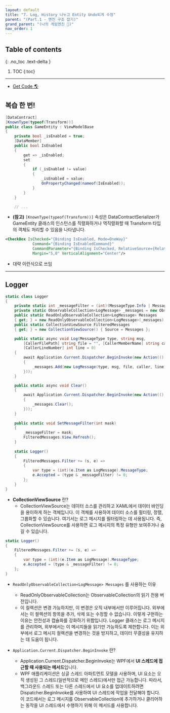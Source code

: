 ```yaml
---
layout: default
title: "7. Log, History 나누고 Entity Undo되게 수정"
parent: "(Part.1 - 엔진 구조 잡기)"
grand_parent: "(나의 게임엔진 🎲)"
nav_order: 1
---
```


## Table of contents
{: .no_toc .text-delta }

1. TOC
{:toc}

---

* [Get Code 🌎](https://github.com/Arthur880708/KTHGameEngine/tree/7)

## 복습 한 번!

```csharp
[DataContract]
[KnownType(typeof(Transform))]
public class GameEntity : ViewModelBase
{
    private bool _isEnabled = true;
    [DataMember]
    public bool IsEnabled
    {
        get => _isEnabled;
        set
        {
            if (_isEnabled != value)
            {
                _isEnabled = value;
                OnPropertyChanged(nameof(IsEnabled));
            }
        }
    }

    // ...
```

* **(참고)** `[KnownType(typeof(Transform))]` 속성은 DataContractSerializer가 GameEntity 클래스의 인스턴스를 직렬화하거나 역직렬화할 때 Transform 타입의 객체도 처리할 수 있음을 나타냅니다.

```xml
<CheckBox IsChecked="{Binding IsEnabled, Mode=OneWay}" 
            Command="{Binding IsEnabledCommand}"
            CommandParameter="{Binding IsChecked, RelativeSource={RelativeSource Self}}"
            Margin="5,0" VerticalAlignment="Center"/>
```

* 대략 이런식으로 쓰임

---

## Logger

```csharp
static class Logger
{
    private static int _messageFilter = (int)(MessageType.Info | MessageType.Warning | MessageType.Error);
    private static ObservableCollection<LogMessage> _messages = new ObservableCollection<LogMessage>();
    public static ReadOnlyObservableCollection<LogMessage> Messages
    { get; } = new ReadOnlyObservableCollection<LogMessage>(_messages);
    public static CollectionViewSource FilteredMessages
    { get; } = new CollectionViewSource() { Source = Messages };

    public static async void Log(MessageType type, string msg,
        [CallerFilePath] string file = "", [CallerMemberName] string caller = "",
        [CallerLineNumber] int line = 0)
    {
        await Application.Current.Dispatcher.BeginInvoke(new Action(() =>
        {
            _messages.Add(new LogMessage(type, msg, file, caller, line));
        }));
    }

    public static async void Clear()
    {
        await Application.Current.Dispatcher.BeginInvoke(new Action(() =>
        {
            _messages.Clear();
        }));
    }
    
    public static void SetMessageFilter(int mask)
    {
        _messageFilter = mask;
        FilteredMessages.View.Refresh();
    }
    
    static Logger()
    {
        FilteredMessages.Filter += (s, e) =>
        {
            var type = (int)(e.Item as LogMessage).MessageType;
            e.Accepted = (type & _messageFilter) != 0;
        };
    }
}
```

* **CollectionViewSource** 란?
    * CollectionViewSource는 데이터 소스를 관리하고 XAML에서 데이터 바인딩을 용이하게 하는 객체입니다. 이 객체를 사용하여 데이터 소스를 필터링, 정렬, 그룹화할 수 있습니다. 여기서는 로그 메시지를 필터링하는 데 사용됩니다. 즉, CollectionViewSource를 사용하면 로그 메시지의 특정 유형만 보여주거나 숨길 수 있습니다.

```csharp
static Logger()
{
    FilteredMessages.Filter += (s, e) =>
    {
        var type = (int)(e.Item as LogMessage).MessageType;
        e.Accepted = (type & _messageFilter) != 0;
    };
}
```

* `ReadOnlyObservableCollection<LogMessage> Messages` 를 사용하는 이유
    * ReadOnlyObservableCollection<T>는 ObservableCollection<T>의 읽기 전용 버전입니다. 
    * 이 컬렉션은 변경 가능하지만, 이 변경은 오직 내부에서만 이루어집니다. 외부에서는 이 컬렉션의 항목을 추가, 삭제 또는 수정할 수 없습니다. 이렇게 구현하는 이유는 안전성과 캡슐화를 강화하기 위함입니다. Logger 클래스는 로그 메시지를 관리하며, 외부에서는 이 메시지들을 읽기만 가능하도록 제한합니다. 이는 외부에서 로그 메시지 컬렉션을 변경하는 것을 방지하고, 데이터 무결성을 유지하는 데 도움이 됩니다.

* `Application.Current.Dispatcher.BeginInvoke` 란?
    * Application.Current.Dispatcher.BeginInvoke는 WPF에서 **UI 스레드에 접근할 때 사용되는 메서드**입니다. 
    * WPF 애플리케이션은 싱글 스레드 아파트먼트 모델을 사용하며, UI 요소는 오직 생성된 그 스레드(일반적으로 메인 스레드)에서만 접근 가능합니다. 따라서, 백그라운드 스레드 또는 다른 스레드에서 UI 요소를 업데이트하려면 Dispatcher.BeginInvoke를 사용하여 UI 스레드에 작업을 전달해야 합니다. 이 코드에서는 로그 메시지를 ObservableCollection에 추가하거나 클리어하는 동작을 UI 스레드에서 수행하기 위해 이 메서드를 사용합니다.